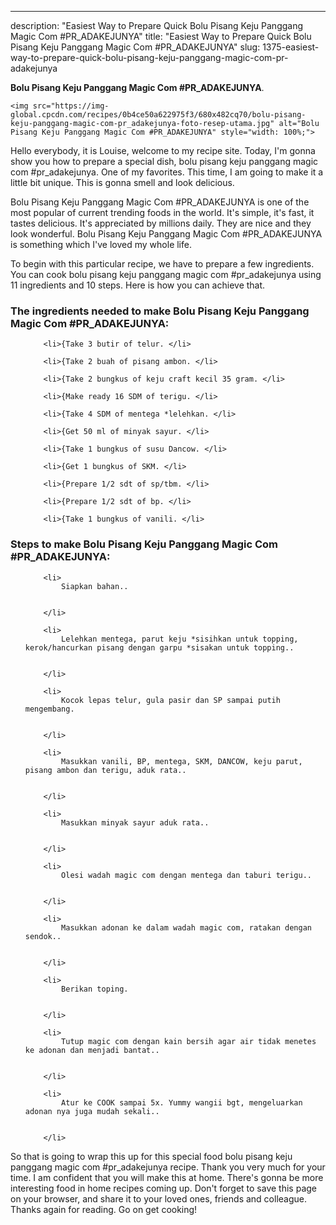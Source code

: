 ---
description: "Easiest Way to Prepare Quick Bolu Pisang Keju Panggang Magic Com #PR_ADAKEJUNYA"
title: "Easiest Way to Prepare Quick Bolu Pisang Keju Panggang Magic Com #PR_ADAKEJUNYA"
slug: 1375-easiest-way-to-prepare-quick-bolu-pisang-keju-panggang-magic-com-pr-adakejunya

<p>
	<strong>Bolu Pisang Keju Panggang Magic Com #PR_ADAKEJUNYA</strong>. 
	
</p>
<p>
	
	<img src="https://img-global.cpcdn.com/recipes/0b4ce50a622975f3/680x482cq70/bolu-pisang-keju-panggang-magic-com-pr_adakejunya-foto-resep-utama.jpg" alt="Bolu Pisang Keju Panggang Magic Com #PR_ADAKEJUNYA" style="width: 100%;">
	
	
</p>
<p>
	Hello everybody, it is Louise, welcome to my recipe site. Today, I'm gonna show you how to prepare a special dish, bolu pisang keju panggang magic com #pr_adakejunya. One of my favorites. This time, I am going to make it a little bit unique. This is gonna smell and look delicious.
</p>
	
<p>
	
</p>
<p>
	Bolu Pisang Keju Panggang Magic Com #PR_ADAKEJUNYA is one of the most popular of current trending foods in the world. It's simple, it's fast, it tastes delicious. It's appreciated by millions daily. They are nice and they look wonderful. Bolu Pisang Keju Panggang Magic Com #PR_ADAKEJUNYA is something which I've loved my whole life.
</p>

<p>
To begin with this particular recipe, we have to prepare a few ingredients. You can cook bolu pisang keju panggang magic com #pr_adakejunya using 11 ingredients and 10 steps. Here is how you can achieve that.
</p>

<h3>The ingredients needed to make Bolu Pisang Keju Panggang Magic Com #PR_ADAKEJUNYA:</h3>

<ol>
	
		<li>{Take 3 butir of telur. </li>
	
		<li>{Take 2 buah of pisang ambon. </li>
	
		<li>{Take 2 bungkus of keju craft kecil 35 gram. </li>
	
		<li>{Make ready 16 SDM of terigu. </li>
	
		<li>{Take 4 SDM of mentega *lelehkan. </li>
	
		<li>{Get 50 ml of minyak sayur. </li>
	
		<li>{Take 1 bungkus of susu Dancow. </li>
	
		<li>{Get 1 bungkus of SKM. </li>
	
		<li>{Prepare 1/2 sdt of sp/tbm. </li>
	
		<li>{Prepare 1/2 sdt of bp. </li>
	
		<li>{Take 1 bungkus of vanili. </li>
	
</ol>
<p>
	
</p>

<h3>Steps to make Bolu Pisang Keju Panggang Magic Com #PR_ADAKEJUNYA:</h3>

<ol>
	
		<li>
			Siapkan bahan..
			
			
		</li>
	
		<li>
			Lelehkan mentega, parut keju *sisihkan untuk topping, kerok/hancurkan pisang dengan garpu *sisakan untuk topping..
			
			
		</li>
	
		<li>
			Kocok lepas telur, gula pasir dan SP sampai putih mengembang.
			
			
		</li>
	
		<li>
			Masukkan vanili, BP, mentega, SKM, DANCOW, keju parut, pisang ambon dan terigu, aduk rata..
			
			
		</li>
	
		<li>
			Masukkan minyak sayur aduk rata..
			
			
		</li>
	
		<li>
			Olesi wadah magic com dengan mentega dan taburi terigu..
			
			
		</li>
	
		<li>
			Masukkan adonan ke dalam wadah magic com, ratakan dengan sendok..
			
			
		</li>
	
		<li>
			Berikan toping.
			
			
		</li>
	
		<li>
			Tutup magic com dengan kain bersih agar air tidak menetes ke adonan dan menjadi bantat..
			
			
		</li>
	
		<li>
			Atur ke COOK sampai 5x. Yummy wangii bgt, mengeluarkan adonan nya juga mudah sekali..
			
			
		</li>
	
</ol>

<p>
	
</p>

<p>
	So that is going to wrap this up for this special food bolu pisang keju panggang magic com #pr_adakejunya recipe. Thank you very much for your time. I am confident that you will make this at home. There's gonna be more interesting food in home recipes coming up. Don't forget to save this page on your browser, and share it to your loved ones, friends and colleague. Thanks again for reading. Go on get cooking!
</p>
